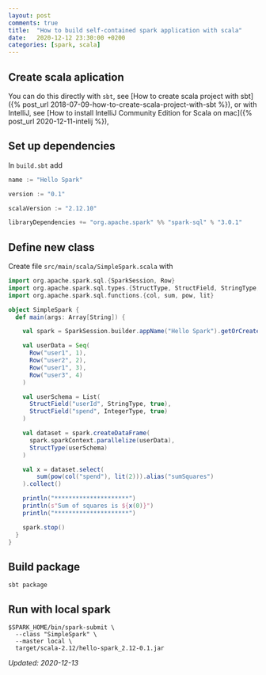 ```yaml
---
layout: post
comments: true
title:  "How to build self-contained spark application with scala"
date:   2020-12-12 23:30:00 +0200
categories: [spark, scala]
---
```


## Create scala aplication

You can do this directly with `sbt`, see
[How to create scala project with sbt]({% post_url 2018-07-09-how-to-create-scala-project-with-sbt %}),
or with IntelliJ, see
[How to install IntelliJ Community Edition for Scala on mac]({% post_url 2020-12-11-intelij %}),

## Set up dependencies

In `build.sbt` add

``` scala
name := "Hello Spark"

version := "0.1"

scalaVersion := "2.12.10"

libraryDependencies += "org.apache.spark" %% "spark-sql" % "3.0.1"
```

## Define new class

Create file `src/main/scala/SimpleSpark.scala` with

``` scala
import org.apache.spark.sql.{SparkSession, Row}
import org.apache.spark.sql.types.{StructType, StructField, StringType, IntegerType}
import org.apache.spark.sql.functions.{col, sum, pow, lit}

object SimpleSpark {
  def main(args: Array[String]) {

    val spark = SparkSession.builder.appName("Hello Spark").getOrCreate()

    val userData = Seq(
      Row("user1", 1),
      Row("user2", 2),
      Row("user1", 3),
      Row("user3", 4)
    )

    val userSchema = List(
      StructField("userId", StringType, true),
      StructField("spend", IntegerType, true)
    )

    val dataset = spark.createDataFrame(
      spark.sparkContext.parallelize(userData),
      StructType(userSchema)
    )

    val x = dataset.select(
        sum(pow(col("spend"), lit(2))).alias("sumSquares")
    ).collect()

    println("*********************")
    println(s"Sum of squares is ${x(0)}")
    println("*********************")

    spark.stop()
  }
}
```

## Build package

``` shell
sbt package
```

## Run with local spark

``` shell
$SPARK_HOME/bin/spark-submit \
  --class "SimpleSpark" \
  --master local \
  target/scala-2.12/hello-spark_2.12-0.1.jar
```

_Updated: 2020-12-13_

